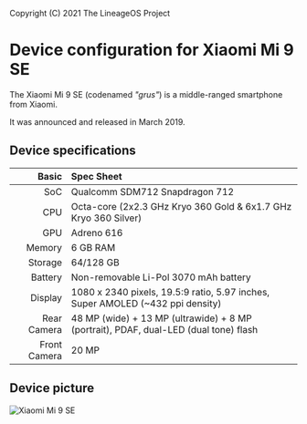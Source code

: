 Copyright (C) 2021 The LineageOS Project

Device configuration for Xiaomi Mi 9 SE
=======================================

The Xiaomi Mi 9 SE (codenamed _"grus"_) is a middle-ranged smartphone from Xiaomi.

It was announced and released in March 2019.

## Device specifications

Basic        | Spec Sheet
------------:|:-------------------------
SoC          | Qualcomm SDM712 Snapdragon 712
CPU          | Octa-core (2x2.3 GHz Kryo 360 Gold & 6x1.7 GHz Kryo 360 Silver)
GPU          | Adreno 616
Memory       | 6 GB RAM
Storage      | 64/128 GB
Battery      | Non-removable Li-Pol 3070 mAh battery
Display      | 1080 x 2340 pixels, 19.5:9 ratio, 5.97 inches, Super AMOLED (~432 ppi density)
Rear Camera  | 48 MP (wide) + 13 MP (ultrawide) + 8 MP (portrait), PDAF, dual-LED (dual tone) flash
Front Camera | 20 MP

## Device picture

![Xiaomi Mi 9 SE](https://vovomobiles.com/wp-content/uploads/2019/12/Xiaomi-Mi-9-SE-1.png "Xiaomi Mi 9 SE in Piano Black")
